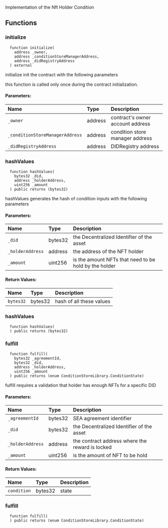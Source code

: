 
Implementation of the Nft Holder Condition

## Functions
### initialize
```solidity
  function initialize(
    address _owner,
    address _conditionStoreManagerAddress,
    address _didRegistryAddress
  ) external
```
initialize init the 
      contract with the following parameters

this function is called only once during the contract
      initialization.

#### Parameters:
| Name | Type | Description                                                          |
| :--- | :--- | :------------------------------------------------------------------- |
|`_owner` | address | contract's owner account address
|`_conditionStoreManagerAddress` | address | condition store manager address
|`_didRegistryAddress` | address | DIDRegistry address

### hashValues
```solidity
  function hashValues(
    bytes32 _did,
    address _holderAddress,
    uint256 _amount
  ) public returns (bytes32)
```
hashValues generates the hash of condition inputs 
       with the following parameters


#### Parameters:
| Name | Type | Description                                                          |
| :--- | :--- | :------------------------------------------------------------------- |
|`_did` | bytes32 | the Decentralized Identifier of the asset
|`_holderAddress` | address | the address of the NFT holder
|`_amount` | uint256 | is the amount NFTs that need to be hold by the holder

#### Return Values:
| Name                           | Type          | Description                                                                  |
| :----------------------------- | :------------ | :--------------------------------------------------------------------------- |
|`bytes32`| bytes32 | hash of all these values
### hashValues
```solidity
  function hashValues(
  ) public returns (bytes32)
```




### fulfill
```solidity
  function fulfill(
    bytes32 _agreementId,
    bytes32 _did,
    address _holderAddress,
    uint256 _amount
  ) public returns (enum ConditionStoreLibrary.ConditionState)
```
fulfill requires a validation that holder has enough
      NFTs for a specific DID


#### Parameters:
| Name | Type | Description                                                          |
| :--- | :--- | :------------------------------------------------------------------- |
|`_agreementId` | bytes32 | SEA agreement identifier
|`_did` | bytes32 | the Decentralized Identifier of the asset    
|`_holderAddress` | address | the contract address where the reward is locked
|`_amount` | uint256 | is the amount of NFT to be hold

#### Return Values:
| Name                           | Type          | Description                                                                  |
| :----------------------------- | :------------ | :--------------------------------------------------------------------------- |
|`condition`| bytes32 | state
### fulfill
```solidity
  function fulfill(
  ) public returns (enum ConditionStoreLibrary.ConditionState)
```




